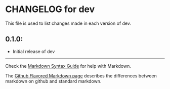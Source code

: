 # CHANGELOG for dev

This file is used to list changes made in each version of dev.

## 0.1.0:

* Initial release of dev

- - -
Check the [Markdown Syntax Guide](http://daringfireball.net/projects/markdown/syntax) for help with Markdown.

The [Github Flavored Markdown page](http://github.github.com/github-flavored-markdown/) describes the differences between markdown on github and standard markdown.
